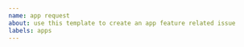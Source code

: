 ```yaml
---
name: app request
about: use this template to create an app feature related issue
labels: apps
---
```

